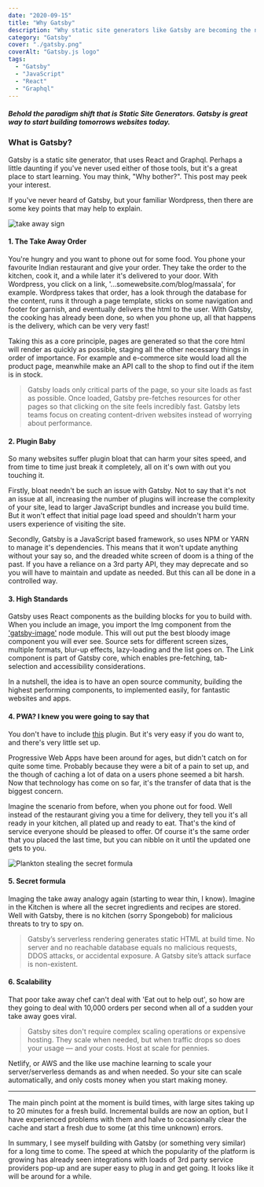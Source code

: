 ```yaml
---
date: "2020-09-15"
title: "Why Gatsby"
description: "Why static site generators like Gatsby are becoming the norm."
category: "Gatsby"
cover: "./gatsby.png"
coverAlt: "Gatsby.js logo"
tags:
  - "Gatsby"
  - "JavaScript"
  - "React"
  - "Graphql"
---
```


##### Behold the paradigm shift that is Static Site Generators. Gatsby is great way to start building tomorrows websites today.

### What is Gatsby?

Gatsby is a static site generator, that uses React and Graphql. Perhaps a little daunting if you've never used either of those tools, but it's a great place to start learning. You may think, "Why bother?". This post may peek your interest.

If you've never heard of Gatsby, but your familiar Wordpress, then there are some key points that may help to explain.

![take away sign](/takeout.png)

#### 1. The Take Away Order

You're hungry and you want to phone out for some food. You phone your favourite Indian restaurant and give your order. They take the order to the kitchen, cook it, and a while later it's delivered to your door. With Wordpress, you click on a link, '...somewebsite.com/blog/massala', for example. Wordpress takes that order, has a look through the database for the content, runs it through a page template, sticks on some navigation and footer for garnish, and eventually delivers the html to the user. With Gatsby, the cooking has already been done, so when you phone up, all that happens is the delivery, which can be very very fast!

Taking this as a core principle, pages are generated so that the core html will render as quickly as possible, staging all the other necessary things in order of importance. For example and e-commerce site would load all the product page, meanwhile make an API call to the shop to find out if the item is in stock.

> Gatsby loads only critical parts of the page, so your site loads as fast as possible. Once loaded, Gatsby pre-fetches resources for other pages so that clicking on the site feels incredibly fast. Gatsby lets teams focus on creating content-driven websites instead of worrying about performance.

#### 2. Plugin Baby

So many websites suffer plugin bloat that can harm your sites speed, and from time to time just break it completely, all on it's own with out you touching it.

Firstly, bloat needn't be such an issue with Gatsby. Not to say that it's not an issue at all, increasing the number of plugins will increase the complexity of your site, lead to larger JavaScript bundles and increase you build time. But it won't effect that initial page load speed and shouldn't harm your users experience of visiting the site.

Secondly, Gatsby is a JavaScript based framework, so uses NPM or YARN to manage it's dependencies. This means that it won't update anything without your say so, and the dreaded white screen of doom is a thing of the past. If you have a reliance on a 3rd party API, they may deprecate and so you will have to maintain and update as needed. But this can all be done in a controlled way.

#### 3. High Standards

Gatsby uses React components as the building blocks for you to build with. When you include an image, you import the Img component from the ['gatsby-image'](https://www.gatsbyjs.com/plugins/gatsby-image/) node module. This will out put the best bloody image component you will ever see. Source sets for different screen sizes, multiple formats, blur-up effects, lazy-loading and the list goes on. The Link component is part of Gatsby core, which enables pre-fetching, tab-selection and accessibility considerations.

In a nutshell, the idea is to have an open source community, building the highest performing components, to implemented easily, for fantastic websites and apps.

#### 4. PWA? I knew you were going to say that

You don't have to include [this](gatsbyjs.com/plugins/gatsby-plugin-offline/) plugin. But it's very easy if you do want to, and there's very little set up.

Progressive Web Apps have been around for ages, but didn't catch on for quite some time. Probably because they were a bit of a pain to set up, and the though of caching a lot of data on a users phone seemed a bit harsh. Now that technology has come on so far, it's the transfer of data that is the biggest concern.

Imagine the scenario from before, when you phone out for food. Well instead of the restaurant giving you a time for delivery, they tell you it's all ready in your kitchen, all plated up and ready to eat. That's the kind of service everyone should be pleased to offer. Of course it's the same order that you placed the last time, but you can nibble on it until the updated one gets to you.

![Plankton stealing the secret formula](/plankton.jpg)

#### 5. Secret formula

Imaging the take away analogy again (starting to wear thin, I know). Imagine in the Kitchen is where all the secret ingredients and recipes are stored. Well with Gatsby, there is no kitchen (sorry Spongebob) for malicious threats to try to spy on.

> Gatsby’s serverless rendering generates static HTML at build time. No server and no reachable database equals no malicious requests, DDOS attacks, or accidental exposure. A Gatsby site’s attack surface is non-existent.

#### 6. Scalability

That poor take away chef can't deal with 'Eat out to help out', so how are they going to deal with 10,000 orders per second when all of a sudden your take away goes viral.

> Gatsby sites don't require complex scaling operations or expensive hosting. They scale when needed, but when traffic drops so does your usage — and your costs. Host at scale for pennies.

Netlify, or AWS and the like use machine learning to scale your server/serverless demands as and when needed. So your site can scale automatically, and only costs money when you start making money.

---

The main pinch point at the moment is build times, with large sites taking up to 20 minutes for a fresh build. Incremental builds are now an option, but I have experienced problems with them and halve to occasionally clear the cache and start a fresh due to some (at this time unknown) errors.

In summary, I see myself building with Gatsby (or something very similar) for a long time to come. The speed at which the popularity of the platform is growing has already seen integrations with loads of 3rd party service providers pop-up and are super easy to plug in and get going. It looks like it will be around for a while.
